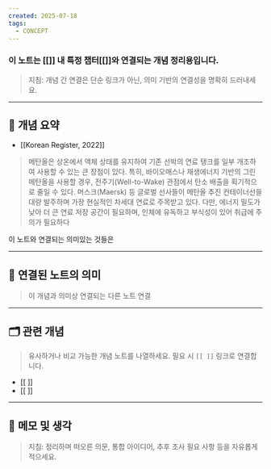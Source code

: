 ```yaml
---
created: 2025-07-18
tags:
  - CONCEPT
---
```

### 이 노트는 [[]] 내 특정 챕터[[]]와 연결되는 개념 정리용입니다.  
> 지침: 개념 간 연결은 단순 링크가 아닌, 의미 기반의 연결성을 명확히 드러내세요.  
---

## 🧩 개념 요약  

- [[Korean Register, 2022]]
> 메탄올은 상온에서 액체 상태를 유지하여 기존 선박의 연료 탱크를 일부 개조하여 사용할 수 있는 큰 장점이 있다. 
> 특히, 바이오매스나 재생에너지 기반의 그린 메탄올을 사용할 경우, 전주기(Well-to-Wake) 관점에서 탄소 배출을 획기적으로 줄일 수 있다. 
> 머스크(Maersk) 등 글로벌 선사들이 메탄올 추진 컨테이너선을 대량 발주하며 가장 현실적인 차세대 연료로 주목받고 있다. 
> 다만, 에너지 밀도가 낮아 더 큰 연료 저장 공간이 필요하며, 인체에 유독하고 부식성이 있어 취급에 주의가 필요하다




이 노트와 연결되는 의미있는 것들은 




---

## 🔗 연결된 노트의 의미  
> 이 개념과 의미상 연결되는 다른 노트 연결

---

## 🗂 관련 개념  
> 유사하거나 비교 가능한 개념 노트를 나열하세요. 필요 시 `[[ ]]` 링크로 연결합니다.

- [[ ]]
- [[ ]]

---

## 💬 메모 및 생각  
> 지침: 정리하며 떠오른 의문, 통합 아이디어, 추후 조사 필요 사항 등을 자유롭게 적으세요.

